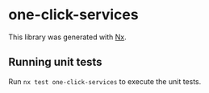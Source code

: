 # one-click-services

This library was generated with [Nx](https://nx.dev).

## Running unit tests

Run `nx test one-click-services` to execute the unit tests.
